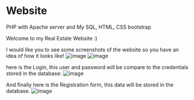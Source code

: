 # Website
PHP with Apache server and My SQL, HTML, CSS bootstrap


Welcome to my Real Estate Website :)

I would like you to see some screenshots of the website so you have an idea of how it looks like!
![image](https://user-images.githubusercontent.com/35407350/195646587-8ea1dc83-ee34-4558-9120-c9e70956142f.png)
![image](https://user-images.githubusercontent.com/35407350/195646739-5e4f0201-b4d6-4e21-b476-fcd6ca8967bc.png)

here is the Login, this user and password will be compare to the credentials stored in the database:
![image](https://user-images.githubusercontent.com/35407350/195646899-e63e5e61-8bc9-4d35-8b54-818aeb031661.png)

And finally here is the Registration form, this data will be stored in the database.
![image](https://user-images.githubusercontent.com/35407350/195647054-4b84a9c7-dde7-4107-97e6-2a4d9475daa3.png)

